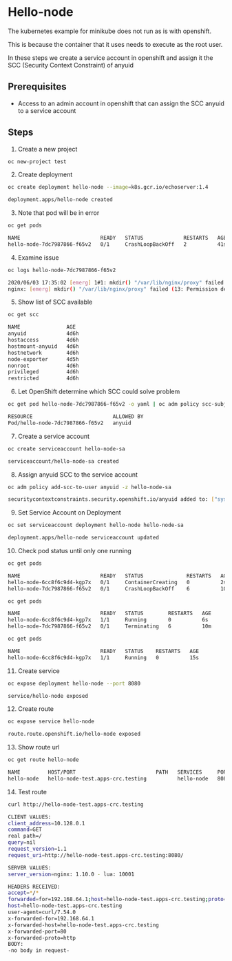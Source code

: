 # Hello-node

The kubernetes example for minikube does not run as is with openshift.

This is because the container that it uses needs to execute as the root user.

In these steps we create a service account in openshift and assign it the SCC (Security Context Constraint) of anyuid

## Prerequisites
* Access to an admin account in openshift that can assign the SCC anyuid to a service account

## Steps

1. Create a new project
```bash
oc new-project test
```

2. Create deployment
```bash
oc create deployment hello-node --image=k8s.gcr.io/echoserver:1.4

deployment.apps/hello-node created
```

3. Note that pod will be in error
```bash
oc get pods

NAME                          READY   STATUS             RESTARTS   AGE
hello-node-7dc7987866-f65v2   0/1     CrashLoopBackOff   2          41s
```

4. Examine issue
```bash
oc logs hello-node-7dc7987866-f65v2

2020/06/03 17:35:02 [emerg] 1#1: mkdir() "/var/lib/nginx/proxy" failed (13: Permission denied)
nginx: [emerg] mkdir() "/var/lib/nginx/proxy" failed (13: Permission denied)
```

5. Show list of SCC available
```bash
oc get scc

NAME               AGE
anyuid             4d6h
hostaccess         4d6h
hostmount-anyuid   4d6h
hostnetwork        4d6h
node-exporter      4d5h
nonroot            4d6h
privileged         4d6h
restricted         4d6h
```

6. Let OpenShift determine which SCC could solve problem
```bash
oc get pod hello-node-7dc7987866-f65v2 -o yaml | oc adm policy scc-subject-review -f -

RESOURCE                          ALLOWED BY
Pod/hello-node-7dc7987866-f65v2   anyuid
```

7. Create a service account
```bash
oc create serviceaccount hello-node-sa

serviceaccount/hello-node-sa created
```

8. Assign anyuid SCC to the service account
```bash
oc adm policy add-scc-to-user anyuid -z hello-node-sa

securitycontextconstraints.security.openshift.io/anyuid added to: ["system:serviceaccount:test:hello-node-sa"]
```

9. Set Service Account on Deployment
```bash
oc set serviceaccount deployment hello-node hello-node-sa

deployment.apps/hello-node serviceaccount updated
```

10. Check pod status until only one running
```bash
oc get pods

NAME                          READY   STATUS              RESTARTS   AGE
hello-node-6cc8f6c9d4-kgp7x   0/1     ContainerCreating   0          2s
hello-node-7dc7987866-f65v2   0/1     CrashLoopBackOff    6          10m

oc get pods

NAME                          READY   STATUS        RESTARTS   AGE
hello-node-6cc8f6c9d4-kgp7x   1/1     Running       0          6s
hello-node-7dc7987866-f65v2   0/1     Terminating   6          10m

oc get pods

NAME                          READY   STATUS    RESTARTS   AGE
hello-node-6cc8f6c9d4-kgp7x   1/1     Running   0          15s
```

11. Create service
```bash
oc expose deployment hello-node --port 8080

service/hello-node exposed
```

12. Create route
```bash
oc expose service hello-node

route.route.openshift.io/hello-node exposed
```

13. Show route url
```bash
oc get route hello-node

NAME         HOST/PORT                          PATH   SERVICES     PORT   TERMINATION   WILDCARD
hello-node   hello-node-test.apps-crc.testing          hello-node   8080                 None
```

14. Test route
```bash
curl http://hello-node-test.apps-crc.testing

CLIENT VALUES:
client_address=10.128.0.1
command=GET
real path=/
query=nil
request_version=1.1
request_uri=http://hello-node-test.apps-crc.testing:8080/

SERVER VALUES:
server_version=nginx: 1.10.0 - lua: 10001

HEADERS RECEIVED:
accept=*/*
forwarded=for=192.168.64.1;host=hello-node-test.apps-crc.testing;proto=http;proto-version=""
host=hello-node-test.apps-crc.testing
user-agent=curl/7.54.0
x-forwarded-for=192.168.64.1
x-forwarded-host=hello-node-test.apps-crc.testing
x-forwarded-port=80
x-forwarded-proto=http
BODY:
-no body in request-
```
